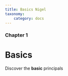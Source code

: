 ```yaml
---
title: Basics Nigel
taxonomy:
    category: docs
---
```


### Chapter 1

# Basics

Discover the **basic** principals
